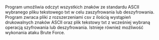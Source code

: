 Program umożliwia odczyt wszystkich znaków ze standardu ASCII wybranego pliku tekstowego txt w celu zaszyfrowania lub deszyfrowania. Program zwraca pliki z rozszerzeniami csv z ilością wystąpień drukowalnych znaków ASCII oraz plik tekstowy txt z wcześniej wybraną operacją szyfrowania lub deszyfrowania. Istnieje również możliwość wykonania ataku Brute Force.
